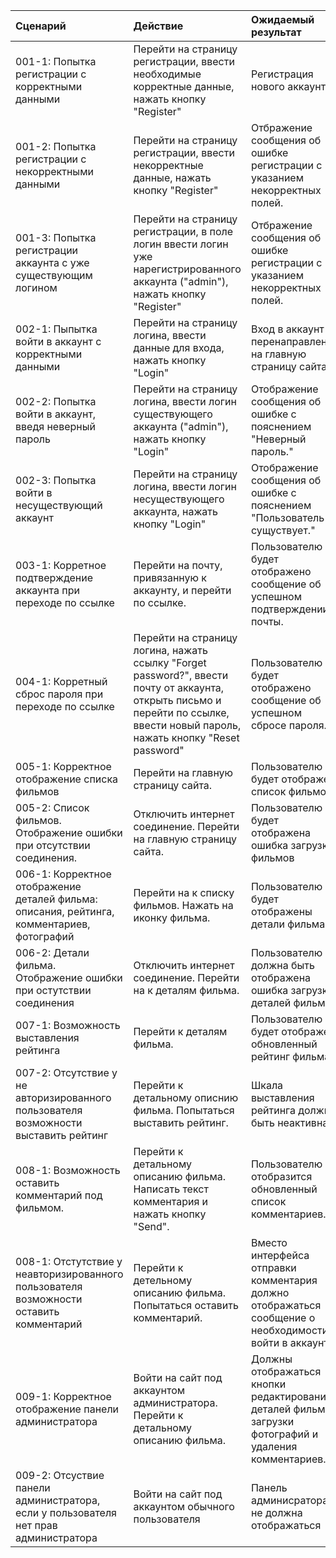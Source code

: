 |Сценарий|Действие|Ожидаемый результат|Фактический результат| Оценка|
|:---|:---|:---|:---|:---|
|001-1: Попытка регистрации с корректными данными| Перейти на страницу регистрации, ввести необходимые корректные данные, нажать кнопку "Register"| Регистрация нового аккаунта.|||
|001-2: Попытка регистрации с некорректными данными| Перейти на страницу регистрации, ввести некорректные данные, нажать кнопку "Register" | Отбражение сообщения об ошибке регистрации с указанием некорректных полей. |||
|001-3: Попытка регистрации аккаунта с уже существующим логином | Перейти на страницу регистрации, в поле логин ввести логин уже нарегистрированного аккаунта ("admin"), нажать кнопку "Register" | Отбражение сообщения об ошибке регистрации с указанием некорректных полей. |||
|002-1: Пыпытка войти в аккаунт с корректными данными | Перейти на страницу логина, ввести данные для входа, нажать кнопку "Login"| Вход в аккаунт и перенаправление на главную страницу сайта |||
|002-2: Попытка войти в аккаунт, введя неверный пароль | Перейти на страницу логина, ввести логин существующего аккаунта ("admin"), нажать кнопку "Login"| Отображение сообщения об ошибке с пояснением "Неверный пароль." |||
|002-3: Попытка войти в несуществующий аккаунт | Перейти на страницу логина, ввести логин несуществующего аккаунта, нажать кнопку "Login" | Отображение сообщения об ошибке с пояснением "Пользователь не сущуствует."  |||
|003-1: Корретное подтверждение аккаунта при переходе по ссылке | Перейти на почту, привязанную к аккаунту, и перейти по ссылке. | Пользователю будет отображено сообщение об успешном подтверждении почты. |||
|004-1: Корретный сброс пароля при переходе по ссылке | Перейти на страницу логина, нажать ссылку "Forget password?", ввести почту от аккаунта, открыть письмо и перейти по ссылке, ввести новый пароль, нажать кнопку "Reset password"  | Пользователю будет отображено сообщение об успешном сбросе пароля. |||
|005-1: Корректное отображение списка фильмов | Перейти на главную страницу сайта. | Пользователю будет отображен список фильмов |||
|005-2: Список фильмов. Отображение ошибки при отсутствии соединения. | Отключить интернет соединение. Перейти на главную страницу сайта. | Пользователю будет отображена ошибка загрузки фильмов |||
|006-1: Корректное отображение деталей фильма: описания, рейтинга, комментариев, фотографий | Перейти на к списку фильмов. Нажать на иконку фильма. | Пользователю будет отображены детали фильма |||
|006-2: Детали фильма. Отображение ошибки при остутствии соединения | Отключить интернет соединение. Перейти на к деталям фильма. | Пользователю должна быть отображена ошибка загрузки деталей фильма. |||
|007-1: Возможность выставления рейтинга | Перейти к деталям фильма. | Пользователю будет отображен обновленный рейтинг фильма. |||
|007-2: Отсутствие у не авторизированного пользователя возможности выставить рейтинг | Перейти к детальному описнию фильма. Попытаться выставить рейтинг. | Шкала выставления рейтинга должна быть неактивна. |||
|008-1: Возможность оставить комментарий под фильмом. | Перейти к детальному описанию фильма. Написать текст комментария и нажать кнопку "Send". | Пользователю отобразится обновленный список комментариев. |||
|008-1: Отстутствие у неавторизированного пользователя возможности оставить комментарий | Перейти к детельному описанию фильма. Попытаться оставить комментарий. | Вместо интерфейса отправки комментария должно отображаться сообщение о необходимости войти в аккаунт. |||
|009-1: Корректное отображение панели администратора | Войти на сайт под аккаунтом администратора. Перейти к детальному описанию фильма. | Должны отображаться кнопки редактирования деталей фильма, загрузки фотографий и удаления комментариев. |||
|009-2: Отсуствие панели администратора, если у пользователя нет прав администратора| Войти на сайт под аккаунтом обычного пользователя | Панель админисратора не должна отображаться |||

